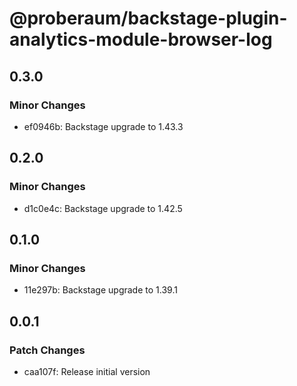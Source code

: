 # @proberaum/backstage-plugin-analytics-module-browser-log

## 0.3.0

### Minor Changes

- ef0946b: Backstage upgrade to 1.43.3

## 0.2.0

### Minor Changes

- d1c0e4c: Backstage upgrade to 1.42.5

## 0.1.0

### Minor Changes

- 11e297b: Backstage upgrade to 1.39.1

## 0.0.1

### Patch Changes

- caa107f: Release initial version
